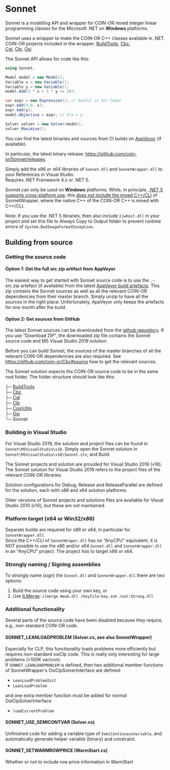 # Sonnet

Sonnet is a modelling API and wrapper for COIN-OR mixed integer linear programming classes for the Microsoft .NET on **Windows** platforms.

Sonnet uses a wrapper to make the COIN-OR C++ classes available in .NET.  
COIN-OR projects included in the wrapper: 
[BuildTools](https://github.com/coin-or-tools/BuildTools), 
[Cbc](https://github.com/coin-or/Cbc),  
[Cgl](https://github.com/coin-or/Cgl), 
[Clp](https://github.com/coin-or/Clp), 
[Osi](https://github.com/coin-or/Osi).

The Sonnet API allows for code like this:

```C#
using Sonnet;  

Model model = new Model();
Variable x = new Variable();
Variable y = new Variable();
model.Add(2 * x + 3 * y <= 10);

var expr = new Expression(); // Useful in for-loops
expr.Add(3.0, x);
expr.Add(y);
model.Objective = expr; // 3*x + y

Solver solver = new Solver(model);
solver.Maximise();
```

You can find the latest binaries and sources from CI builds on [AppVeyor](https://ci.appveyor.com/project/coin-or/sonnet/build/artifacts) (if available).

In particular, the latest binary release:
https://github.com/coin-or/Sonnet/releases

Simply add the x86 or x64 libraries of `Sonnet.dll` and `SonnetWrapper.dll` to your References in Visual Studio.  
Requires .NET Framework 4.x or .NET 5. 

Sonnet can only be used on **Windows** platforms. While, in principle, [.NET 5 supports cross-platform use](https://docs.microsoft.com/en-us/dotnet/core/introduction), this 
[does not include the mixed C++/CLI](https://docs.microsoft.com/en-us/dotnet/core/porting/cpp-cli) of SonnetWrapper, 
where the native C++ of the COIN-OR C++ is mixed with C++/CLI.

Note: If you use the .NET 5 libraries, then also include `Ijwhost.dll` in your project and set this file to Always Copy to Output folder to prevent runtime errors of `System.BadImageFormatException`.


## Building from source

### Getting the source code

#### Option 1: Get the full src.zip artifact from AppVeyor
The easiest way to get started with Sonnet source code is to use the ..-src.zip artefact (if available) from the latest 
[AppVeyor build artefacts](https://ci.appveyor.com/project/coin-or/sonnet/build/artifacts). This zip contains the Sonnet sources as well as all the relevant COIN-OR dependencies from their master branch. 
Simply unzip to have all the sources in the right place.
Unfortunately, AppVeyor only keeps the artefacts for one month after the build.

#### Option 2: Get sources from GitHub
The latest Sonnet sources can be downloaded from the [github repository](https://github.com/coin-or/Sonnet).
If you use "Download ZIP", the downloaded zip file contains the Sonnet source code and MS Visual Studio 2019 solution. 

Before you can build Sonnet, the sources of the master branches of all the relevant COIN-OR dependencies are also required. 
See https://github.com/coin-or/Cbc#source how to get the relevant sources. 

The Sonnet solution expects the COIN-OR source code to be in the same root folder. 
The folder structure should look like this:

├─ [BuildTools](https://github.com/coin-or-tools/BuildTools)  
├─ [Cbc](https://github.com/coin-or/Cbc)  
├─ [Cgl](https://github.com/coin-or/Cgl)  
├─ [Clp](https://github.com/coin-or/Clp)  
├─ [CoinUtils](https://github.com/coin-or/CoinUtils)  
├─ [Osi](https://github.com/coin-or/Osi)  
└─ Sonnet  

### Building in Visual Studio
For Visual Studio 2019, the solution and project files can be found in `Sonnet\MSVisualStudio\v16`.
Simply open the Sonnet solution in `Sonnet\MSVisualStudio\v16\Sonnet.sln`, and Build. 

The Sonnet projects and solution are provided for Visual Studio 2019 (v16).
The Sonnet solution for Visual Studio 2019 refers to the project files of the relevant COIN-OR libraries.

Solution configurations for Debug, Release and ReleaseParallel are defined for the solution, each with x86 and x64 solution platforms.

Older versions of Sonnet projects and solutions files are available for Visual Studio 2010 (v10), but these are not maintained.

### Platform target (x64 or Win32/x86)

Separate builds are required for x86 or x64, in particular for `SonnetWrapper.dll`.  
Since the C++/CLI of `SonnetWraper.dll` has no "AnyCPU" equivalent, it is *NOT* possible to use
the x86 and/or x64 `Sonnet.dll` and `SonnetWrapper.dll` in an "AnyCPU" project. The project *has* to target x86 or x64.


### Strongly naming / Signing assemblies

To strongly name (sign) the `Sonnet.dll` and `SonnetWrapper.dll` there are two options:
1) Build the source code using your own key, or
2) Use [ILMerge](https://github.com/dotnet/ILMerge/blob/master/ilmerge-manual.md):
   `ilmerge Weak.dll /keyfile:key.snk /out:Strong.dll`  


### Additional functionality

Several parts of the source code have been disabled because they require, e.g., non-standard COIN-OR code.


#### SONNET_LEANLOADPROBLEM (Solver.cs, see also SonnetWrapper)

Especially for CLP, this functionality loads problems more efficiently but requires
non-standard osiClp code. This is really only interesting for large problems (>100K var/con).  
If `SONNET_LEANLOADPROBLEM` is defined, then two additional member functions of SonnetWrapper's OsiClpSolverInterface are defined:
- `LeanLoadProblemInit`
- `LeanLoadProblem`  

and one extra member function must be added for normal OsiClpSolverInterface
- `loadCurrentProblem`
  

#### SONNET_USE_SEMICONTVAR (Solver.cs)

  Unfinished code for adding a variable type of `SemiContinuousVariable`, and automatically generate
  helper variable (binary) and constraint.


#### SONNET_SETWARMROWPRICE (WarmStart.cs)

Whether or not to include row price information in WarmStart

